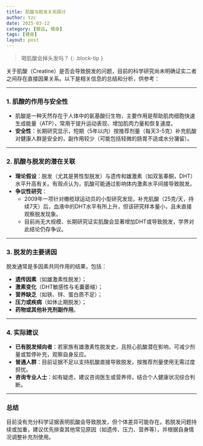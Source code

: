 ```yaml
---
title: 肌酸与脱发关系探讨
author: tzc
date: 2025-03-12
category: [搬运, 健身]
tags: [健身]
layout: post
---
```


> 喝肌酸会掉头发吗？
{: .block-tip }



关于肌酸（Creatine）是否会导致脱发的问题，目前的科学研究尚未明确证实二者之间存在直接因果关系。以下是相关信息的总结和分析，供参考：

---

### 1. **肌酸的作用与安全性**
   - 肌酸是一种天然存在于人体中的氨基酸衍生物，主要作用是帮助肌肉细胞快速生成能量（ATP），常用于提升运动表现、增加肌肉力量和恢复速度。
   - **安全性**：长期研究显示，短期（5年以内）按推荐剂量（每天3-5克）补充肌酸对健康人群是安全的，副作用较少（可能包括轻微的肠胃不适或水分潴留）。

---

### 2. **肌酸与脱发的潜在关联**
   - **理论假设**：脱发（尤其是男性型脱发）与遗传和雄激素（如双氢睾酮，DHT）水平升高有关。有观点认为，肌酸可能通过影响体内激素水平间接导致脱发。
   - **争议性研究**：
     - 2009年一项针对橄榄球运动员的小型研究发现，补充肌酸（25克/天，持续7天）后，血液中的DHT水平有所上升，但该研究样本量小，且未直接观察脱发现象。
     - 目前尚无大规模、长期研究证实肌酸会显著增加DHT或导致脱发，学界对此结论仍存争议。

---

### 3. **脱发的主要诱因**
   脱发通常是多因素共同作用的结果，包括：
   - **遗传因素**（如雄激素性脱发）；
   - **激素变化**（DHT敏感性与毛囊萎缩）；
   - **营养缺乏**（如铁、锌、蛋白质不足）；
   - **压力或疾病**（如休止期脱发）；
   - **药物或其他补充剂副作用**。

---

### 4. **实际建议**
   - **已有脱发倾向者**：若家族有雄激素性脱发史，且担心肌酸潜在影响，可减少剂量或暂停补充，观察自身反应。
   - **普通人群**：目前证据不足以支持肌酸直接导致脱发，按推荐剂量使用无需过度担忧。
   - **咨询专业人士**：如有疑虑，建议咨询医生或营养师，结合个人健康状况综合判断。

---

### 总结
目前没有充分科学证据表明肌酸会导致脱发，但个体差异可能存在。若脱发问题持续或加重，建议优先排查其他常见原因（如遗传、压力、营养等），并根据自身情况调整补充剂使用。
